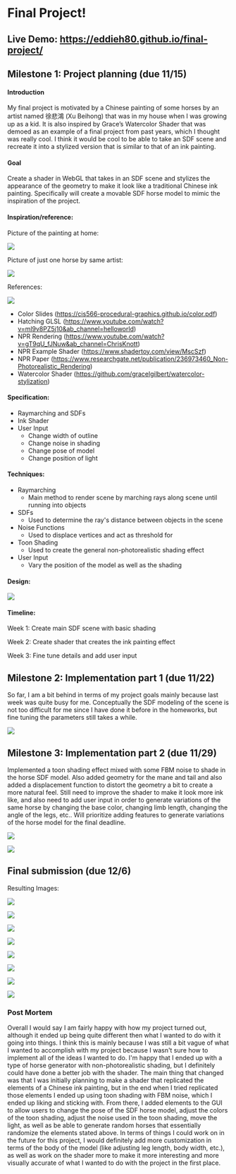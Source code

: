 # Final Project!

## Live Demo:  https://eddieh80.github.io/final-project/

## Milestone 1: Project planning (due 11/15)

#### Introduction

My final project is motivated by a Chinese painting of some horses by an artist named 徐悲鴻 (Xu Beihong) that was in my house when I was growing up as a kid. It is also inspired by Grace’s Watercolor Shader that was demoed as an example of a final project from past years, which I thought was really cool. I think it would be cool to be able to take an SDF scene and recreate it into a stylized version that is similar to that of an ink painting.

#### Goal

Create a shader in WebGL that takes in an SDF scene and stylizes the appearance of the geometry to make it look like a traditional Chinese ink painting. Specifically will create a movable SDF horse model to mimic the inspiration of the project.

#### Inspiration/reference:

Picture of the painting at home:

![](Horse.png)

Picture of just one horse by same artist:

![](OneHorse.png)

References:

![](Example1.png)

- Color Slides (https://cis566-procedural-graphics.github.io/color.pdf)
- Hatching GLSL (https://www.youtube.com/watch?v=ml9v8PZ5j10&ab_channel=helloworld)
- NPR Rendering (https://www.youtube.com/watch?v=gT9qU_fJNuw&ab_channel=ChrisKnott)
- NPR Example Shader (https://www.shadertoy.com/view/MscSzf)
- NPR Paper (https://www.researchgate.net/publication/236973460_Non-Photorealistic_Rendering)
- Watercolor Shader (https://github.com/gracelgilbert/watercolor-stylization)


#### Specification:
- Raymarching and SDFs
- Ink Shader
- User Input
  - Change width of outline
  - Change noise in shading
  - Change pose of model
  - Change position of light

#### Techniques:
- Raymarching
  - Main method to render scene by marching rays along scene until running into objects
- SDFs
  - Used to determine the ray's distance between objects in the scene
- Noise Functions
  - Used to displace vertices and act as threshold for 
- Toon Shading
  - Used to create the general non-photorealistic shading effect
- User Input
  - Vary the position of the model as well as the shading

#### Design:
![](FlowChart.png)

#### Timeline:
Week 1: Create main SDF scene with basic shading

Week 2: Create shader that creates the ink painting effect

Week 3: Fine tune details and add user input

## Milestone 2: Implementation part 1 (due 11/22)

So far, I am a bit behind in terms of my project goals mainly because last week was quite busy for me. Conceptually the SDF modeling of the scene is not too difficult for me since I have done it before in the homeworks, but fine tuning the parameters still takes a while.

![](Milestone2.1.png)

## Milestone 3: Implementation part 2 (due 11/29)

Implemented a toon shading effect mixed with some FBM noise to shade in the horse SDF model. Also added geometry for the mane and tail and also added a displacement function to distort the geometry a bit to create a more natural feel. Still need to improve the shader to make it look more ink like, and also need to add user input in order to generate variations of the same horse by changing the base color, changing limb length, changing the angle of the legs, etc.. Will prioritize adding features to generate variations of the horse model for the final deadline.

![](Milestone3.1.png)

![](Milestone3.2.png)

## Final submission (due 12/6)

Resulting Images:

![](GUI.png)

![](Horse1.png)

![](Horse2.png)

![](Horse3.png)

![](Horse4.png)

![](Horse5.png)

![](Horse6.png)

![](Horse7.png)

### Post Mortem

Overall I would say I am fairly happy with how my project turned out, although it ended up being quite different then what I wanted to do with it going into things. I think this is mainly because I was still a bit vague of what I wanted to accomplish with my project because I wasn't sure how to implement all of the 
ideas I wanted to do. I'm happy that I ended up with a type of horse generator with non-photorealistic shading, but I definitely could have done a better job with the shader. The main thing that changed was that I was initially planning to make a shader that replicated the elements of a Chinese ink painting, but in the end when I tried replicated those elements I ended up using toon shading with FBM noise, which I ended up liking and sticking with. From there, I added 
elements to the GUI to allow users to change the pose of the SDF horse model, adjust the colors of the toon shading, adjust the noise used in the toon shading, move the light, as well as be able to generate random horses that essentially randomize the elements stated above. In terms of things I could work on in the future for this project, I would definitely add more customization in terms of the body of the model (like adjusting leg length, body width, etc.), as well as work on the shader more to make it more interesting and more visually accurate of what I wanted to do with the project in the first place.
